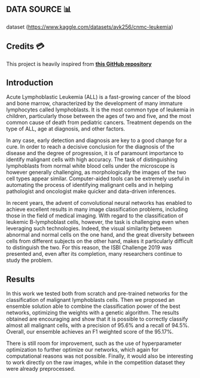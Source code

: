 ## DATA SOURCE 📊
dataset (https://www.kaggle.com/datasets/avk256/cnmc-leukemia) 

## Credits 💳
This project is heavily inspired from **[this GitHub repository](https://github.com/fbaldi6/Lymphoblasts-Image-Classification/blob/main/README.md?plain=1)**


## Introduction
Acute Lymphoblastic Leukemia (ALL) is a fast-growing cancer of the blood and bone marrow, characterized by the development of many immature lymphocytes called lymphoblasts. It is the most common type of leukemia in children, particularly those between the ages of two and five, and the most common cause of death from pediatric cancers. Treatment depends on the type of ALL, age at diagnosis, and other factors. 

In any case, early detection and diagnosis are key to a good change for a cure. In order to reach a decisive conclusion for the diagnosis of the disease and the degree of progression, it is of paramount importance to identify malignant cells with high accuracy. The task of distinguishing lymphoblasts from normal white blood cells under the microscope is however generally challenging, as morphologically the images of the two cell types appear similar. Computer-aided tools can be extremely useful in automating the process of identifying malignant cells and in helping pathologist and oncologist make quicker and data-driven inferences.

In recent years, the advent of convolutional neural networks has enabled to achieve excellent results in many image classification problems, including those in the field of medical imaging. With regard to the classification of leukemic B-lymphoblast cells, however, the task is challenging even when leveraging such technologies. Indeed, the visual similarity between abnormal and normal cells on the one hand, and the great diversity between cells from different subjects on the other hand, makes it particularly difficult to distinguish the two. For this reason, the ISBI Challenge 2019 was presented and, even after its completion, many researchers continue to study the problem.

## Results
In this work we tested both from scratch and pre-trained networks for the classification of malignant lymphoblasts cells. Then we proposed an ensemble solution able to combine the classification power of the best networks, optimizing the weights with a genetic algorithm. The results obtained are encouraging and show that it is possible to correctly classify almost all malignant cells, with a precision of 95.6% and a recall of 94.5%. Overall, our ensemble achieves an F1 weighted score of the 95.17%. 

There is still room for improvement, such as the use of hyperparameter optimization to further optimize our networks, which again for computational reasons was not possible. Finally, it would also be interesting to work directly on the raw images, while in the competition dataset they were already preprocessed.
